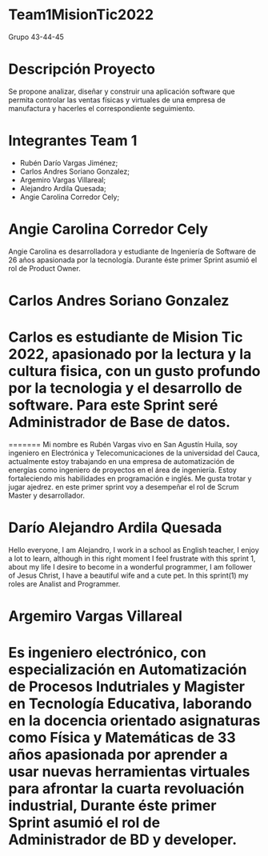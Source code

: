 # Team1MisionTic2022
Grupo 43-44-45

# Descripción Proyecto

Se propone analizar, diseñar y construir una aplicación software que permita
controlar las ventas físicas y virtuales de una empresa de manufactura y hacerles
el correspondiente seguimiento.

# Integrantes Team 1

- Rubén Darío Vargas Jiménez; 
- Carlos Andres Soriano Gonzalez; 
- Argemiro Vargas Villareal;
- Alejandro Ardila Quesada;
- Angie Carolina Corredor Cely;

# Angie Carolina Corredor Cely

Angie Carolina es desarrolladora y estudiante de Ingeniería de Software de 26 años apasionada por la tecnología.
Durante éste primer Sprint asumió el rol de Product Owner.

# Carlos Andres Soriano Gonzalez

Carlos es estudiante de Mision Tic 2022, apasionado por la lectura y la cultura fisica, con un gusto profundo por la tecnologia y el desarrollo de software. Para este Sprint seré Administrador de Base de datos.
=======
=======
Mi nombre es Rubén Vargas vivo en San Agustín Huila, 
soy ingeniero en Electrónica y Telecomunicaciones 
de la universidad del Cauca, actualmente estoy 
trabajando en una empresa de automatización de 
energías como ingeniero de proyectos en el área 
de ingeniería. Estoy fortaleciendo mis habilidades 
en programación e inglés. Me gusta trotar y jugar ajedrez. 
en este primer sprint voy a desempeñar el rol de Scrum Master 
y desarrollador.

# Darío Alejandro Ardila Quesada

Hello everyone, I am Alejandro, I work in a school as English teacher, I enjoy a lot to learn, although in this right moment I feel frustrate with this sprint 1, about my life I desire to become in a wonderful programmer, I am follower of Jesus Christ, I have a beautiful wife and a cute pet. In this sprint(1) my roles are Analist and Programmer.

# Argemiro Vargas Villareal
Es ingeniero electrónico, con especialización en Automatización de Procesos Indutriales y Magister en Tecnología Educativa, laborando en la docencia orientado asignaturas como Física y Matemáticas de 33 años apasionada por aprender a usar nuevas herramientas virtuales para afrontar la cuarta revoluación industrial, Durante éste primer Sprint asumió el rol de Administrador de BD y developer.
=======
